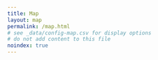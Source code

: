 ```yaml
---
title: Map
layout: map
permalink: /map.html
# see _data/config-map.csv for display options
# do not add content to this file
noindex: true
---
```

